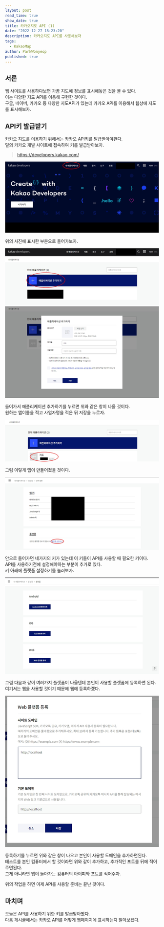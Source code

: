 ```yaml
---
layout: post
read_time: true
show_date: true
title: 카카오지도 API (1)
date: "2022-12-27 18:23:20"
description: 카카오지도 API를 사용해보자
tags:
  - KakaoMap
author: ParkWonyeop
published: true
---
```


## 서론

웹 사이트를 사용하다보면 가끔 지도에 정보를 표시해놓은 것을 볼 수 있다.  
이는 다양한 지도 API를 이용해 구현한 것이다.  
구글, 네이버, 카카오 등 다양한 지도API가 있는데 카카오 API를 이용해서 웹상에 지도를 표시해보자.  

## API키 발급받기

카카오 지도를 이용하기 위해서는 카카오 API키를 발급받아야한다.  
밑의 카카오 개발 사이트에 접속하여 키를 발급받아보자.  

> https://developers.kakao.com/  

<center><img src="../assets/img/posts/20221227/1.jpg"></center>

위의 사진에 표시한 부분으로 들어가보자.  

<center><img src="../assets/img/posts/20221227/2.jpg"></center>
<center><img src="../assets/img/posts/20221227/3.jpg"></center>

들어가서 애플리케이션 추가하기를 누르면 위와 같은 창이 나올 것이다.  
원하는 앱이름을 적고 사업자명을 적은 뒤 저장을 누르자.  

<center><img src="../assets/img/posts/20221227/4.jpg"></center>

그럼 이렇게 앱이 만들어졌을 것이다.  

<center><img src="../assets/img/posts/20221227/5.jpg"></center>

안으로 들어가면 네가지의 키가 있는데 이 키들이 API를 사용할 때 필요한 키이다.  
API를 사용하기전에 설정해야하는 부분이 추가로 있다.  
키 아래에 플랫폼 설정하기를 눌러보자.  

<center><img src="../assets/img/posts/20221227/6.jpg"></center>

그럼 다음과 같이 여러가지 플랫폼이 나올텐데 본인이 사용할 플랫폼에 등록하면 된다.  
여기서는 웹을 사용할 것이기 때문에 웹에 등록하겠다.  

<center><img src="../assets/img/posts/20221227/7.jpg"></center>

등록하기를 누르면 위와 같은 창이 나오고 본인이 사용할 도메인을 추가하면된다.  
테스트를 본인 컴퓨터에서 할 것이라면 위와 같이 추가하고, 추가적인 포트를 뒤에 적어주면된다.  
그게 아니라면 앱이 돌아가는 컴퓨터의 아이피와 포트를 적어주자.  

위의 작업을 하면 이제 API를 사용할 준비는 끝난 것이다.  

## 마치며

오늘은 API를 사용하기 위한 키를 발급받아봤다.  
다음 게시글에서는 카카오 API를 어떻게 웹페이지에 표시하는지 알아보겠다.  
